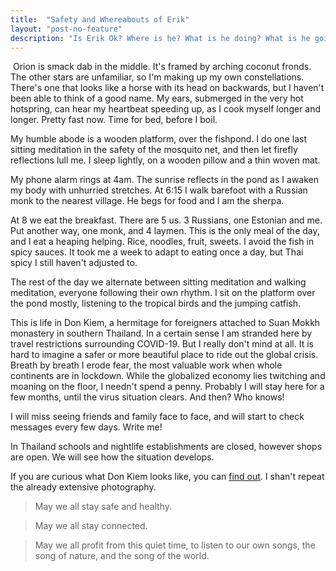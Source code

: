 ```yaml
---
title:  "Safety and Whereabouts of Erik"
layout: "post-no-feature"
description: "Is Erik Ok? Where is he? What is he doing? What is he going to do?"
---
```


​	Orion is smack dab in the middle. It's framed by arching coconut fronds. The other stars are unfamiliar, so I'm making up my own constellations. There's one that looks like a horse with its head on backwards, but I haven't been able to think of a good name. My ears, submerged in the very hot hotspring, can hear my heartbeat speeding up, as I cook myself longer and longer. Pretty fast now. Time for bed, before I boil.

My humble abode is a wooden platform, over the fishpond. I do one last sitting meditation in the safety of the mosquito net, and then let firefly reflections lull me. I sleep lightly, on a wooden pillow and a thin woven mat.

My phone alarm rings at 4am. The sunrise reflects in the pond as I awaken my body with unhurried stretches. At 6:15 I walk barefoot with a Russian monk to the nearest village. He begs for food and I am the sherpa.

At 8 we eat the breakfast. There are 5 us. 3 Russians, one Estonian and me. Put another way, one monk, and 4 laymen. This is the only meal of the day, and I eat a heaping helping. Rice, noodles, fruit, sweets. I avoid the fish in spicy sauces. It took me a week to adapt to eating once a day, but Thai spicy I still haven't adjusted to.

The rest of the day we alternate between sitting meditation and walking meditation, everyone following their own rhythm. I sit on the platform over the pond mostly, listening to the tropical birds and the jumping catfish.

This is life in Don Kiem, a hermitage for foreigners attached to Suan Mokkh monastery in southern Thailand. In a certain sense I am stranded here by travel restrictions surrounding COVID-19. But I really don't mind at all. It is hard to imagine a safer or more beautiful place to ride out the global crisis. Breath by breath I erode fear, the most valuable work when whole continents are in lockdown. While the globalized economy lies twitching and moaning on the floor, I needn't spend a penny. Probably I will stay here for a few months, until the virus situation clears. And then? Who knows!

I will miss seeing friends and family face to face, and will start to check messages every few days. Write me!

In Thailand schools and nightlife establishments are closed, however shops are open. We will see how the situation develops.

If you are curious what Don Kiem looks like, you can [find out](https://www.google.com/maps/place/Don+Kiem+Dhamma+Hermitage/@9.3469919,99.1826977,17z/data=!3m1!4b1!4m5!3m4!1s0x3056a0a8b6d5f5c3:0xf25ffe3df29736db!8m2!3d9.3469919!4d99.1848864 ). I shan't repeat the already extensive photography.

> May we all stay safe and healthy.

> May we all stay connected.

> May we all profit from this quiet time, to listen to our own songs, the song of nature, and the song of the world.
